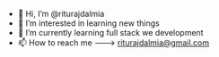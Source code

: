 - 👋 Hi, I’m @riturajdalmia
- 👀 I’m interested in learning new things
- 🌱 I’m currently learning full stack we development
- 📫 How to reach me ---> riturajdalmia@gmail.com

<!---
riturajdalmia/riturajdalmia is a ✨ special ✨ repository because its `README.md` (this file) appears on your GitHub profile.
You can click the Preview link to take a look at your changes.
--->
